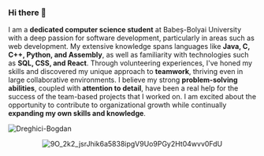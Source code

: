 ### Hi there 👋
I am a **dedicated computer science student** at Babeș-Bolyai University with a deep passion for software development, particularly in areas such as web development. My extensive knowledge spans languages like **Java, C, C++, Python, and Assembly**, as well as familiarity with technologies such as **SQL, CSS, and React**. Through volunteering experiences, I've honed my skills and discovered my unique approach to **teamwork**, thriving even in large collaborative environments. I believe my strong **problem-solving abilities**, coupled with **attention to detail**, have been a real help for the success of the team-based projects that I worked on. I am excited about the opportunity to contribute to organizational growth while continually **expanding my own skills and knowledge**.
<p align="left"> <img src="https://komarev.com/ghpvc/?username=wasy2023&label=Profile%20views&color=0e75b6&style=flat" alt="Dreghici-Bogdan" /> </p>

<div align="center">

  ![9O_2k2_jsrJhik6a5838ipgV9Uo9PGy2Ht04wvv0FdU](https://github.com/912-Dreghici-Bogdan/912-Dreghici-Bogdan/assets/115081661/04a9565b-cd54-4160-80fc-7f8ce437a950)

</div>
<!--
**912-Dreghici-Bogdan/912-Dreghici-Bogdan** is a ✨ _special_ ✨ repository because its `README.md` (this file) appears on your GitHub profile.

Here are some ideas to get you started:

- 🔭 I’m currently working on ...
- 🌱 I’m currently learning ...
- 👯 I’m looking to collaborate on ...
- 🤔 I’m looking for help with ...
- 💬 Ask me about ...
- 📫 How to reach me: ...
- 😄 Pronouns: ...
- ⚡ Fun fact: ...
-->
